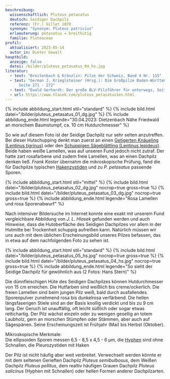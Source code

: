```yaml
---
beschreibung:
  wissenschaftlich: Pluteus petasatus
  deutsch: Seidiger Dachpilz
  referenz: (Fr.) Gillet 1878
  synonym: "Synonym: Pluteus patricius"
  erlaeuterung: petasatus = breithütig
  familie: Pluteaceae
profil:
  aktualisiert: 2023-05-14
  autor_in: Dieter Gewalt
hauptbild:
  anzeige: false
  datei: /bilder/pluteus_petasatus_04_hs.jpg
literatur:
  - text: "Breitenbach & Kränzlin: Pilze der Schweiz, Band 4 Nr. 115"
  - text: "German J. Krieglsteiner (Hrsg.): Die Großpilze Baden-Württembetgs Band 4,
      Seite 271 - 272"
  - text: "Ewald Gerhardt: Der große BLV-Pilzführer für unterwegs, Seite 54"
  - url: https://www.hlasek.com/pluteus_petasatus1en.html
---
```

{% include abbildung_start.html stil="standard" %}
{% include bild.html datei="/bilder/pluteus_petasatus_01_dg.jpg" %}
{% include abbildung_ende.html legende="30.04.2023: Dietzenbach Nähe Friedwald an morschem Baumstumpf, ca. 10 cm Hutdurchmesser" %}

So wie auf diesem Foto ist der Seidige Dachpilz nur sehr selten anzutreffen. Bei dieser Hutschupping denkt man zuerst an einen [Getigerten Knäueling (Lentinus tigrinus)](/pilze/lentinus-tigrinus-getigerter-knäueling) oder den [Schuppigen Sägeblättling (Lentinus lepideus)](/pilze/lentinus-lepideus-schuppiger-sägeblättling). Beide haben weiße Lamellen, was auf unseren Fund jedoch nicht zutraf. Der hatte zart rosafarbene und zudem freie Lamellen, was an einen Dachpilz denken ließ. *Frank Kaster* übernahm die mikroskopische Prüfung, fand die für Dachpilze typischen [Hakenzystiden](Zystiden "Glossar") und zu *P. petasatus* passende Sporen.

{% include abbildung_start.html stil="mittel" %}
{% include bild.html datei="/bilder/pluteus_petasatus_02_dg.jpg" nocrop=true gross=true %}
{% include bild.html datei="/bilder/pluteus_petasatus_03_dg.jpg" nocrop=true gross=true %}
{% include abbildung_ende.html legende="Rosa Lamellen und rosa Sporenabwurf" %}

Nach intensiver Bildersuche im Internet konnte eine exakt mit unserem Fund vergleichbare Abbildung von *J. L. Hlasek* gefunden werden und auch Hinweise, dass die Hutoberfläche des Seidigen Dachpilzes vor allem in der Hutmitte bei Trockenheit schuppig aufreißen kann. Natürlich müssen wir uns auch mit dem üblichen Erscheinungsbild unseres Pilzes befassen, das in etwa auf dem nachfolgenden Foto zu sehen ist.

{% include abbildung_start.html stil="standard" %}
{% include bild.html datei="/bilder/pluteus_petasatus_05_hs.jpg" nocrop=true gross=true %}
{% include bild.html datei="/bilder/pluteus_petasatus_04_hs.jpg" nocrop=true gross=true %}
{% include abbildung_ende.html legende="So sieht der Seidige Dachpilz für gewöhnlich aus (2 Fotos: Hans Stern)" %}

Die dünnfleischigen Hüte des Seidigen Dachpilzes können Hutdurchmesser von 15 cm erreichen. Die Hutfarben sind weißlich bis creme/ockerlich. Die freien Lamellen sind beim jungen Pilz weiß, bald durch ausfallendes Sporenpulver zunehmend rosa bis dunkelrosa verfärbend. Die hellen längsfaserigen Stiele sind an der Basis knollig verdickt und bis zu 9 cm lang. Der Geruch ist unauffällig, oft leicht süßlich oder sogar etwas rettichartig. Der Pilz wächst einzeln oder zu wenigen gesellig an totem Laubholz, gern an morschen Stümpfen oder Stämmen, aber auch auf Sägespänen. Seine Erscheinungszeit ist Frühjahr (Mai) bis Herbst (Oktober).

Mikroskopische Merkmale:\
Die ellipsoiden Sporen messen 6,5 - 8,5 x 4,5 - 6 µm, die [Hyphen](Hyphen "Glossar") sind ohne Schnallen, die Pleurozystiden mit Haken

Der Pilz ist nicht häufig aber weit verbreitet. Verwechselt werden könnte er mit dem seltenen Gerieften Dachpilz *Pluteus semibulbosus*, dem Weißen Dachpilz *Pluteus pellitus*, dem realtiv häufigen Grauen Dachpilz *Pluteus salicinus* (Hyphen mit Schnallen) oder hellen Formen anderer Dachpilzarten.